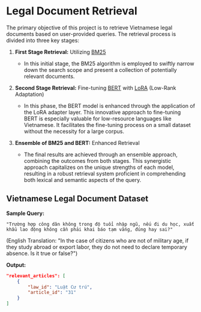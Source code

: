 # Legal Document Retrieval

The primary objective of this project is to retrieve Vietnamese legal documents based on user-provided queries. The retrieval process is divided into three key stages:

1. **First Stage Retrieval:** Utilizing [BM25](https://en.wikipedia.org/wiki/Okapi_BM25)
   - In this initial stage, the BM25 algorithm is employed to swiftly narrow down the search scope and present a collection of potentially relevant documents.

2. **Second Stage Retrieval:** Fine-tuning [BERT](https://arxiv.org/abs/1810.04805) with [LoRA](https://arxiv.org/abs/2106.09685) (Low-Rank Adaptation)
    - In this phase, the BERT model is enhanced through the application of the LoRA adapter layer. This innovative approach to fine-tuning BERT is especially valuable for low-resource languages like Vietnamese. It facilitates the fine-tuning process on a small dataset without the necessity for a large corpus.

3. **Ensemble of BM25 and BERT:** Enhanced Retrieval
   - The final results are achieved through an ensemble approach, combining the outcomes from both stages. This synergistic approach capitalizes on the unique strengths of each model, resulting in a robust retrieval system proficient in comprehending both lexical and semantic aspects of the query.

## Vietnamese Legal Document Dataset
**Sample Query:**
```
"Trường hợp công dân không trong độ tuổi nhập ngũ, nếu đi du học, xuất khẩu lao động không cần phải khai báo tạm vắng, đúng hay sai?"
```
(English Translation: "In the case of citizens who are not of military age, if they study abroad or export labor, they do not need to declare temporary absence. Is it true or false?")

**Output:**
```json
"relevant_articles": [
    {
        "law_id": "Luật Cư trú",
        "article_id": "31"
    }
]
```